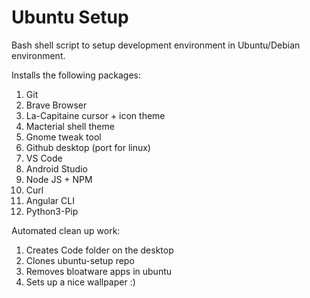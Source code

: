 # Ubuntu Setup

Bash shell script to setup development environment in Ubuntu/Debian environment.  
  
Installs the following packages:  
1. Git
2. Brave Browser
3. La-Capitaine cursor + icon theme
4. Macterial shell theme
5. Gnome tweak tool
6. Github desktop (port for linux)
7. VS Code
8. Android Studio
9. Node JS + NPM
10. Curl
11. Angular CLI
12. Python3-Pip
  
Automated clean up work:  
1. Creates Code folder on the desktop
2. Clones ubuntu-setup repo
3. Removes bloatware apps in ubuntu
4. Sets up a nice wallpaper :)
